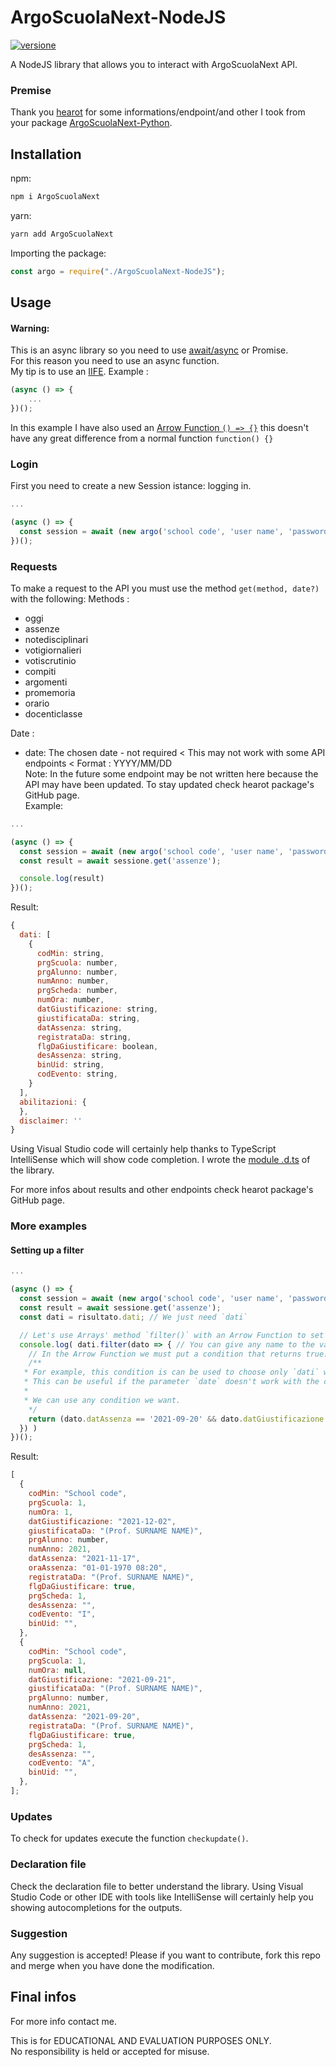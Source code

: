 # ArgoScuolaNext-NodeJS

[![versione](https://badge.fury.io/js/argoscuolanext.svg)](https://badge.fury.io/js/argoscuolanext)

A NodeJS library that allows you to interact with ArgoScuolaNext API.

### Premise

Thank you [hearot](https://github.com/hearot/) for some informations/endpoint/and other I took from your package [ArgoScuolaNext-Python](https://github.com/hearot/ArgoScuolaNext-Python).

## Installation

npm:

```bash
npm i ArgoScuolaNext
```

yarn:

```bash
yarn add ArgoScuolaNext
```

Importing the package:

```js
const argo = require("./ArgoScuolaNext-NodeJS");
```

## Usage

#### Warning:

This is an async library so you need to use [await/async](https://discordjs.guide/additional-info/async-await.html) or Promise.  
For this reason you need to use an async function.  
My tip is to use an [IIFE](https://developer.mozilla.org/en-US/docs/Glossary/IIFE). Example :

```js
(async () => {
	...
})();
```

In this example I have also used an [Arrow Function `() => {}`](https://developer.mozilla.org/en-US/docs/Web/JavaScript/Reference/Functions/Arrow_functions) this doesn't have any great difference from a normal function `function() {}`

### Login

First you need to create a new Session istance: logging in.

```js
...

(async () => {
  const session = await (new argo('school code', 'user name', 'password'));
})();
```

### Requests

To make a request to the API you must use the method `get(method, date?)` with the following:
Methods :

- oggi
- assenze
- notedisciplinari
- votigiornalieri
- votiscrutinio
- compiti
- argomenti
- promemoria
- orario
- docenticlasse

Date :

- date: The chosen date - not required < This may not work with some API endpoints < Format : YYYY/MM/DD  
  Note: In the future some endpoint may be not written here because the API may have been updated. To stay updated check hearot package's GitHub page.  
  Example:

```js
...

(async () => {
  const session = await (new argo('school code', 'user name', 'password'));
  const result = await sessione.get('assenze');

  console.log(result)
})();
```

Result:

```js
{
  dati: [
    {
      codMin: string,
      prgScuola: number,
      prgAlunno: number,
      numAnno: number,
      prgScheda: number,
      numOra: number,
      datGiustificazione: string,
      giustificataDa: string,
      datAssenza: string,
      registrataDa: string,
      flgDaGiustificare: boolean,
      desAssenza: string,
      binUid: string,
      codEvento: string,
    }
  ],
  abilitazioni: {
  },
  disclaimer: ''
}
```

Using Visual Studio code will certainly help thanks to TypeScript IntelliSense which will show code completion.
I wrote the [module .d.ts](https://www.typescriptlang.org/docs/handbook/declaration-files/templates/module-d-ts.html) of the library.

For more infos about results and other endpoints check hearot package's GitHub page.

### More examples

#### Setting up a filter

```js
...

(async () => {
  const session = await (new argo('school code', 'user name', 'password'));
  const result = await sessione.get('assenze');
  const dati = risultato.dati; // We just need `dati`

  // Let's use Arrays' method `filter()` with an Arrow Function to set the filter.
  console.log( dati.filter(dato => { // You can give any name to the variable.
  	// In the Arrow Function we must put a condition that returns true.
	/**
   * For example, this condition is can be used to choose only `dati` with a certain "datAssenza"
   * This can be useful if the parameter `date` doesn't work with the chosen endpoint.
   *
   * We can use any condition we want.
	*/
	return (dato.datAssenza == '2021-09-20' && dato.datGiustificazione == '2021-10-14') || dato.datAssenza == '2021-11-17'
  }) )
})();
```

Result:

```js
[
  {
    codMin: "School code",
    prgScuola: 1,
    numOra: 1,
    datGiustificazione: "2021-12-02",
    giustificataDa: "(Prof. SURNAME NAME)",
    prgAlunno: number,
    numAnno: 2021,
    datAssenza: "2021-11-17",
    oraAssenza: "01-01-1970 08:20",
    registrataDa: "(Prof. SURNAME NAME)",
    flgDaGiustificare: true,
    prgScheda: 1,
    desAssenza: "",
    codEvento: "I",
    binUid: "",
  },
  {
    codMin: "School code",
    prgScuola: 1,
    numOra: null,
    datGiustificazione: "2021-09-21",
    giustificataDa: "(Prof. SURNAME NAME)",
    prgAlunno: number,
    numAnno: 2021,
    datAssenza: "2021-09-20",
    registrataDa: "(Prof. SURNAME NAME)",
    flgDaGiustificare: true,
    prgScheda: 1,
    desAssenza: "",
    codEvento: "A",
    binUid: "",
  },
];
```

### Updates

To check for updates execute the function `checkupdate()`.

### Declaration file

Check the declaration file to better understand the library.
Using Visual Studio Code or other IDE with tools like IntelliSense will certainly help you showing autocompletions for the outputs.

### Suggestion

Any suggestion is accepted! Please if you want to contribute, fork this repo and merge when you have done the modification.

## Final infos

For more info contact me.

This is for EDUCATIONAL AND EVALUATION PURPOSES ONLY.  
No responsibility is held or accepted for misuse.

